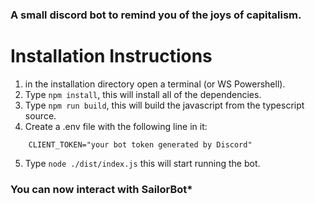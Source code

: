 ### A small discord bot to remind you of the joys of capitalism.

# Installation Instructions

1. in the installation directory open a terminal (or WS Powershell).
2. Type ```npm install```, this will install all of the dependencies.
3. Type ```npm run build```, this will build the javascript from the typescript source.
4. Create a .env file with the following line in it:
```
    CLIENT_TOKEN="your bot token generated by Discord"
```
5. Type ```node ./dist/index.js``` this will start running the bot.

### You can now interact with **SailorBot***